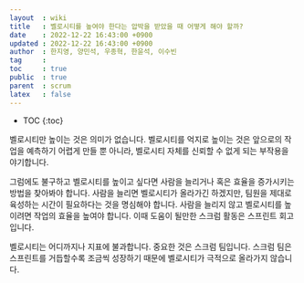 ```yaml
---
layout  : wiki
title   : 벨로시티를 높여야 한다는 압박을 받았을 때 어떻게 해야 할까?
date    : 2022-12-22 16:43:00 +0900
updated : 2022-12-22 16:43:00 +0900
author  : 한지영, 양민석, 우종혁, 한윤석, 이수빈
tag     :
toc     : true
public  : true
parent  : scrum
latex   : false
---
```

* TOC
{:toc}

벨로시티만 높이는 것은 의미가 없습니다. 벨로시티를 억지로 높이는 것은 앞으로의 작업을 예측하기 어렵게 만들 뿐 아니라, 벨로시티 자체를 신뢰할 수 없게 되는 부작용을 야기합니다.

그럼에도 불구하고 벨로시티를 높이고 싶다면 사람을 늘리거나 혹은 효율을 증가시키는 방법을 찾아봐야 합니다.
사람을 늘리면 벨로시티가 올라가긴 하겠지만, 팀원을 제대로 육성하는 시간이 필요하다는 것을 명심해야 합니다.
사람을 늘리지 않고 벨로시티를 높이려면 작업의 효율을 높여야 합니다. 이때 도움이 될만한 스크럼 활동은 스프린트 회고입니다.

벨로시티는 어디까지나 지표에 불과합니다. 중요한 것은 스크럼 팀입니다. 스크럼
팀은 스프린트를 거듭할수록 조금씩 성장하기 때문에 벨로시티가 극적으로 올라가지
않습니다.
